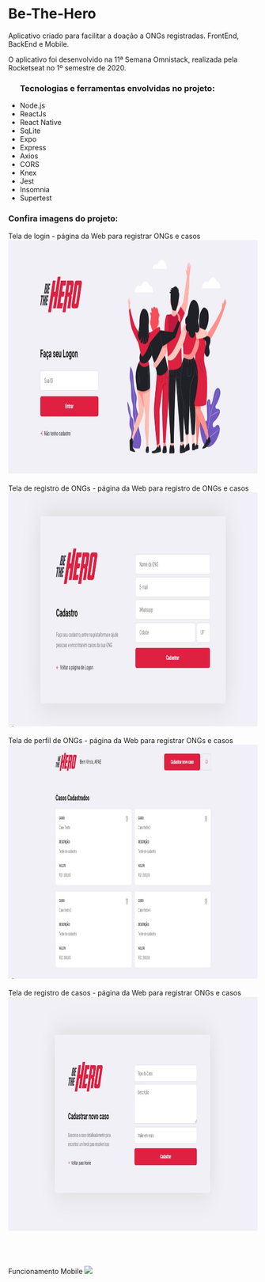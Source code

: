 # Be-The-Hero

Aplicativo criado para facilitar a doação a ONGs registradas. FrontEnd, BackEnd e Mobile.

O aplicativo foi desenvolvido na 11ª Semana Omnistack, realizada pela Rocketseat no 1º semestre de 2020.

<ul>
<h3>Tecnologias e ferramentas envolvidas no projeto:</h3>
<li>Node.js</li>
<li>ReactJs</li>
<li>React Native</li>
<li>SqLite</li>
<li>Expo</<li>
<li>Express</li>
<li>Axios</li>
<li>CORS</li>
<li>Knex</li>
<li>Jest</li>
<li>Insomnia</li>
<li>Supertest</li>
</ul>

<h3> Confira imagens do projeto: </h3>

<View color="#000">
<text> Tela de login - página da Web para registrar ONGs e casos </text>
<img src = "https://github.com/RonilsonRDG/Be-The-Hero/blob/master/Imagens/tela_de_login.jpg" width = "1024" height = "473">
<br> <br>
<text> Tela de registro de ONGs - página da Web para registro de ONGs e casos </text>
<img src = "https://github.com/RonilsonRDG/Be-The-Hero/blob/master/Imagens/tela_cadastro_ongs.jpg" width = "1024" height = "473">
<br> <br>
<text> Tela de perfil de ONGs - página da Web para registrar ONGs e casos </text>
<img src = "https://github.com/RonilsonRDG/Be-The-Hero/blob/master/Imagens/Profile_Ong2.jpg" width = "1024" height = "473">
<br> <br>
<text> Tela de registro de casos - página da Web para registrar ONGs e casos </text>
<img src = "https://github.com/RonilsonRDG/Be-The-Hero/blob/master/Imagens/tela_cadastro_caso.jpg" width = "1024" height = "473">
<br><br>
<br><br>
<br>
<text> Funcionamento Mobile </text>
<img src = "https://github.com/RonilsonRDG/Be-The-Hero/blob/master/Imagens/GIF-200402_234047.gif">
<br><br>
</view>

